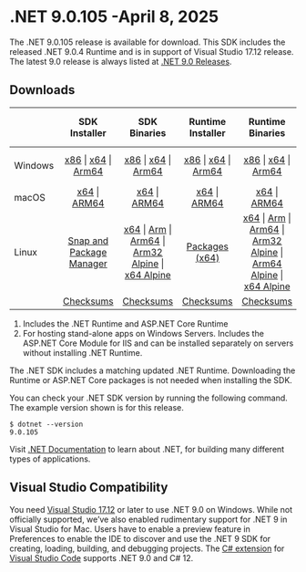 # .NET 9.0.105 -April 8, 2025

The .NET 9.0.105 release is available for download. This SDK includes the  released .NET 9.0.4 Runtime and is in support of Visual Studio 17.12 release. The latest 9.0 release is always listed at [.NET 9.0 Releases](../README.md).

## Downloads

|           | SDK Installer                        | SDK Binaries                 | Runtime Installer                                        | Runtime Binaries                                 | ASP.NET Core Runtime           |Windows Desktop Runtime          |
| --------- | :------------------------------------------:     | :----------------------:                 | :---------------------------:                            | :-------------------------:                      | :-----------------:            | :-----------------:            |
| Windows   | [x86][dotnet-sdk-win-x86.exe] \| [x64][dotnet-sdk-win-x64.exe] \| [Arm64][dotnet-sdk-win-arm64.exe] | [x86][dotnet-sdk-win-x86.zip] \| [x64][dotnet-sdk-win-x64.zip] \|  [Arm64][dotnet-sdk-win-arm64.zip] | [x86][dotnet-runtime-win-x86.exe] \| [x64][dotnet-runtime-win-x64.exe] \| [Arm64][dotnet-runtime-win-arm64.exe] | [x86][dotnet-runtime-win-x86.zip] \| [x64][dotnet-runtime-win-x64.zip] \| [Arm64][dotnet-runtime-win-arm64.zip] | [x86][aspnetcore-runtime-win-x86.exe] \| [x64][aspnetcore-runtime-win-x64.exe] \| [Hosting Bundle][dotnet-hosting-win.exe] | [x86][windowsdesktop-runtime-win-x86.exe] \| [x64][windowsdesktop-runtime-win-x64.exe] \| [Arm64][windowsdesktop-runtime-win-arm64.exe] |
| macOS     | [x64][dotnet-sdk-osx-x64.pkg] \| [ARM64][dotnet-sdk-osx-arm64.pkg] | [x64][dotnet-sdk-osx-x64.tar.gz] \| [ARM64][dotnet-sdk-osx-arm64.tar.gz]  | [x64][dotnet-runtime-osx-x64.pkg] \| [ARM64][dotnet-runtime-osx-arm64.pkg] | [x64][dotnet-runtime-osx-x64.tar.gz] \| [ARM64][dotnet-runtime-osx-arm64.tar.gz]| [x64][aspnetcore-runtime-osx-x64.tar.gz] \| [ARM64][aspnetcore-runtime-osx-arm64.tar.gz] | - |
| Linux     |  [Snap and Package Manager](../install-linux.md)  | [x64][dotnet-sdk-linux-x64.tar.gz] \| [Arm][dotnet-sdk-linux-arm.tar.gz]  \| [Arm64][dotnet-sdk-linux-arm64.tar.gz] \| [Arm32 Alpine][dotnet-sdk-linux-musl-arm.tar.gz]  \| [x64 Alpine][dotnet-sdk-linux-musl-x64.tar.gz] | [Packages (x64)][linux-packages] | [x64][dotnet-runtime-linux-x64.tar.gz] \| [Arm][dotnet-runtime-linux-arm.tar.gz] \| [Arm64][dotnet-runtime-linux-arm64.tar.gz] \| [Arm32 Alpine][dotnet-runtime-linux-musl-arm.tar.gz] \| [Arm64 Alpine][dotnet-runtime-linux-musl-arm64.tar.gz] \| [x64 Alpine][dotnet-runtime-linux-musl-x64.tar.gz]  | [x64][aspnetcore-runtime-linux-x64.tar.gz]  \| [Arm][aspnetcore-runtime-linux-arm.tar.gz] \| [Arm64][aspnetcore-runtime-linux-arm64.tar.gz] \| [x64 Alpine][aspnetcore-runtime-linux-musl-x64.tar.gz] | - |
|  | [Checksums][checksums-sdk]                             | [Checksums][checksums-sdk]                                      | [Checksums][checksums-runtime]                             | [Checksums][checksums-runtime]  | [Checksums][checksums-runtime]  | [Checksums][checksums-runtime] |

1. Includes the .NET Runtime and ASP.NET Core Runtime
2. For hosting stand-alone apps on Windows Servers. Includes the ASP.NET Core Module for IIS and can be installed separately on servers without installing .NET Runtime.

The .NET SDK includes a matching updated .NET Runtime. Downloading the Runtime or ASP.NET Core packages is not needed when installing the SDK.

You can check your .NET SDK version by running the following command. The example version shown is for this release.

```console
$ dotnet --version
9.0.105
```

Visit [.NET Documentation](https://learn.microsoft.com/dotnet/) to learn about .NET, for building many different types of applications.

## Visual Studio Compatibility

You need [Visual Studio 17.12](https://visualstudio.microsoft.com) or later to use .NET 9.0 on Windows. While not officially supported, we’ve also enabled rudimentary support for .NET 9 in Visual Studio for Mac. Users have to enable a preview feature in Preferences to enable the IDE to discover and use the .NET 9 SDK for creating, loading, building, and debugging projects.
The [C# extension](https://code.visualstudio.com/docs/languages/dotnet) for [Visual Studio Code](https://code.visualstudio.com/) supports .NET 9.0 and C# 12.

[checksums-runtime]: https://builds.dotnet.microsoft.com/dotnet/checksums/9.0.4-sha.txt
[checksums-sdk]: https://builds.dotnet.microsoft.com/dotnet/checksums/9.0.4-sha.txt

[linux-packages]: ../install-linux.md

[//]: # ( Runtime 9.0.4)
[dotnet-runtime-linux-arm.tar.gz]: https://builds.dotnet.microsoft.com/dotnet/Runtime/9.0.4/dotnet-runtime-9.0.4-linux-arm.tar.gz
[dotnet-runtime-linux-arm64.tar.gz]: https://builds.dotnet.microsoft.com/dotnet/Runtime/9.0.4/dotnet-runtime-9.0.4-linux-arm64.tar.gz
[dotnet-runtime-linux-musl-arm.tar.gz]: https://builds.dotnet.microsoft.com/dotnet/Runtime/9.0.4/dotnet-runtime-9.0.4-linux-musl-arm.tar.gz
[dotnet-runtime-linux-musl-arm64.tar.gz]: https://builds.dotnet.microsoft.com/dotnet/Runtime/9.0.4/dotnet-runtime-9.0.4-linux-musl-arm64.tar.gz
[dotnet-runtime-linux-musl-x64.tar.gz]: https://builds.dotnet.microsoft.com/dotnet/Runtime/9.0.4/dotnet-runtime-9.0.4-linux-musl-x64.tar.gz
[dotnet-runtime-linux-x64.tar.gz]: https://builds.dotnet.microsoft.com/dotnet/Runtime/9.0.4/dotnet-runtime-9.0.4-linux-x64.tar.gz
[dotnet-runtime-osx-arm64.pkg]: https://builds.dotnet.microsoft.com/dotnet/Runtime/9.0.4/dotnet-runtime-9.0.4-osx-arm64.pkg
[dotnet-runtime-osx-arm64.tar.gz]: https://builds.dotnet.microsoft.com/dotnet/Runtime/9.0.4/dotnet-runtime-9.0.4-osx-arm64.tar.gz
[dotnet-runtime-osx-x64.pkg]: https://builds.dotnet.microsoft.com/dotnet/Runtime/9.0.4/dotnet-runtime-9.0.4-osx-x64.pkg
[dotnet-runtime-osx-x64.tar.gz]: https://builds.dotnet.microsoft.com/dotnet/Runtime/9.0.4/dotnet-runtime-9.0.4-osx-x64.tar.gz
[dotnet-runtime-win-arm64.exe]: https://builds.dotnet.microsoft.com/dotnet/Runtime/9.0.4/dotnet-runtime-9.0.4-win-arm64.exe
[dotnet-runtime-win-arm64.zip]: https://builds.dotnet.microsoft.com/dotnet/Runtime/9.0.4/dotnet-runtime-9.0.4-win-arm64.zip
[dotnet-runtime-win-x64.exe]: https://builds.dotnet.microsoft.com/dotnet/Runtime/9.0.4/dotnet-runtime-9.0.4-win-x64.exe
[dotnet-runtime-win-x64.zip]: https://builds.dotnet.microsoft.com/dotnet/Runtime/9.0.4/dotnet-runtime-9.0.4-win-x64.zip
[dotnet-runtime-win-x86.exe]: https://builds.dotnet.microsoft.com/dotnet/Runtime/9.0.4/dotnet-runtime-9.0.4-win-x86.exe
[dotnet-runtime-win-x86.zip]: https://builds.dotnet.microsoft.com/dotnet/Runtime/9.0.4/dotnet-runtime-9.0.4-win-x86.zip

[//]: # ( WindowsDesktop 9.0.4)
[windowsdesktop-runtime-win-arm64.exe]: https://builds.dotnet.microsoft.com/dotnet/WindowsDesktop/9.0.4/windowsdesktop-runtime-9.0.4-win-arm64.exe
[windowsdesktop-runtime-win-arm64.zip]: https://builds.dotnet.microsoft.com/dotnet/WindowsDesktop/9.0.4/windowsdesktop-runtime-9.0.4-win-arm64.zip
[windowsdesktop-runtime-win-x64.exe]: https://builds.dotnet.microsoft.com/dotnet/WindowsDesktop/9.0.4/windowsdesktop-runtime-9.0.4-win-x64.exe
[windowsdesktop-runtime-win-x64.zip]: https://builds.dotnet.microsoft.com/dotnet/WindowsDesktop/9.0.4/windowsdesktop-runtime-9.0.4-win-x64.zip
[windowsdesktop-runtime-win-x86.exe]: https://builds.dotnet.microsoft.com/dotnet/WindowsDesktop/9.0.4/windowsdesktop-runtime-9.0.4-win-x86.exe
[windowsdesktop-runtime-win-x86.zip]: https://builds.dotnet.microsoft.com/dotnet/WindowsDesktop/9.0.4/windowsdesktop-runtime-9.0.4-win-x86.zip

[//]: # ( ASP 9.0.4)
[aspnetcore-runtime-linux-arm.tar.gz]: https://builds.dotnet.microsoft.com/dotnet/aspnetcore/Runtime/9.0.4/aspnetcore-runtime-9.0.4-linux-arm.tar.gz
[aspnetcore-runtime-linux-arm64.tar.gz]: https://builds.dotnet.microsoft.com/dotnet/aspnetcore/Runtime/9.0.4/aspnetcore-runtime-9.0.4-linux-arm64.tar.gz
[aspnetcore-runtime-linux-musl-arm.tar.gz]: https://builds.dotnet.microsoft.com/dotnet/aspnetcore/Runtime/9.0.4/aspnetcore-runtime-9.0.4-linux-musl-arm.tar.gz
[aspnetcore-runtime-linux-musl-arm64.tar.gz]: https://builds.dotnet.microsoft.com/dotnet/aspnetcore/Runtime/9.0.4/aspnetcore-runtime-9.0.4-linux-musl-arm64.tar.gz
[aspnetcore-runtime-linux-musl-x64.tar.gz]: https://builds.dotnet.microsoft.com/dotnet/aspnetcore/Runtime/9.0.4/aspnetcore-runtime-9.0.4-linux-musl-x64.tar.gz
[aspnetcore-runtime-linux-x64.tar.gz]: https://builds.dotnet.microsoft.com/dotnet/aspnetcore/Runtime/9.0.4/aspnetcore-runtime-9.0.4-linux-x64.tar.gz
[aspnetcore-runtime-osx-arm64.tar.gz]: https://builds.dotnet.microsoft.com/dotnet/aspnetcore/Runtime/9.0.4/aspnetcore-runtime-9.0.4-osx-arm64.tar.gz
[aspnetcore-runtime-osx-x64.tar.gz]: https://builds.dotnet.microsoft.com/dotnet/aspnetcore/Runtime/9.0.4/aspnetcore-runtime-9.0.4-osx-x64.tar.gz
[aspnetcore-runtime-win-arm64.exe]: https://builds.dotnet.microsoft.com/dotnet/aspnetcore/Runtime/9.0.4/aspnetcore-runtime-9.0.4-win-arm64.exe
[aspnetcore-runtime-win-arm64.zip]: https://builds.dotnet.microsoft.com/dotnet/aspnetcore/Runtime/9.0.4/aspnetcore-runtime-9.0.4-win-arm64.zip
[aspnetcore-runtime-win-x64.exe]: https://builds.dotnet.microsoft.com/dotnet/aspnetcore/Runtime/9.0.4/aspnetcore-runtime-9.0.4-win-x64.exe
[aspnetcore-runtime-win-x64.zip]: https://builds.dotnet.microsoft.com/dotnet/aspnetcore/Runtime/9.0.4/aspnetcore-runtime-9.0.4-win-x64.zip
[aspnetcore-runtime-win-x86.exe]: https://builds.dotnet.microsoft.com/dotnet/aspnetcore/Runtime/9.0.4/aspnetcore-runtime-9.0.4-win-x86.exe
[aspnetcore-runtime-win-x86.zip]: https://builds.dotnet.microsoft.com/dotnet/aspnetcore/Runtime/9.0.4/aspnetcore-runtime-9.0.4-win-x86.zip
[aspnetcore-runtime-composite-linux-arm.tar.gz]: https://builds.dotnet.microsoft.com/dotnet/aspnetcore/Runtime/9.0.4/aspnetcore-runtime-composite-9.0.4-linux-arm.tar.gz
[aspnetcore-runtime-composite-linux-arm64.tar.gz]: https://builds.dotnet.microsoft.com/dotnet/aspnetcore/Runtime/9.0.4/aspnetcore-runtime-composite-9.0.4-linux-arm64.tar.gz
[aspnetcore-runtime-composite-linux-musl-arm.tar.gz]: https://builds.dotnet.microsoft.com/dotnet/aspnetcore/Runtime/9.0.4/aspnetcore-runtime-composite-9.0.4-linux-musl-arm.tar.gz
[aspnetcore-runtime-composite-linux-musl-arm64.tar.gz]: https://builds.dotnet.microsoft.com/dotnet/aspnetcore/Runtime/9.0.4/aspnetcore-runtime-composite-9.0.4-linux-musl-arm64.tar.gz
[aspnetcore-runtime-composite-linux-musl-x64.tar.gz]: https://builds.dotnet.microsoft.com/dotnet/aspnetcore/Runtime/9.0.4/aspnetcore-runtime-composite-9.0.4-linux-musl-x64.tar.gz
[aspnetcore-runtime-composite-linux-x64.tar.gz]: https://builds.dotnet.microsoft.com/dotnet/aspnetcore/Runtime/9.0.4/aspnetcore-runtime-composite-9.0.4-linux-x64.tar.gz
[dotnet-hosting-win.exe]: https://builds.dotnet.microsoft.com/dotnet/aspnetcore/Runtime/9.0.4/dotnet-hosting-9.0.4-win.exe

[//]: # ( SDK 9.0.105)
[dotnet-sdk-linux-arm.tar.gz]: https://builds.dotnet.microsoft.com/dotnet/Sdk/9.0.105/dotnet-sdk-9.0.105-linux-arm.tar.gz
[dotnet-sdk-linux-arm64.tar.gz]: https://builds.dotnet.microsoft.com/dotnet/Sdk/9.0.105/dotnet-sdk-9.0.105-linux-arm64.tar.gz
[dotnet-sdk-linux-musl-arm.tar.gz]: https://builds.dotnet.microsoft.com/dotnet/Sdk/9.0.105/dotnet-sdk-9.0.105-linux-musl-arm.tar.gz
[dotnet-sdk-linux-musl-arm64.tar.gz]: https://builds.dotnet.microsoft.com/dotnet/Sdk/9.0.105/dotnet-sdk-9.0.105-linux-musl-arm64.tar.gz
[dotnet-sdk-linux-musl-x64.tar.gz]: https://builds.dotnet.microsoft.com/dotnet/Sdk/9.0.105/dotnet-sdk-9.0.105-linux-musl-x64.tar.gz
[dotnet-sdk-linux-x64.tar.gz]: https://builds.dotnet.microsoft.com/dotnet/Sdk/9.0.105/dotnet-sdk-9.0.105-linux-x64.tar.gz
[dotnet-sdk-osx-arm64.pkg]: https://builds.dotnet.microsoft.com/dotnet/Sdk/9.0.105/dotnet-sdk-9.0.105-osx-arm64.pkg
[dotnet-sdk-osx-arm64.tar.gz]: https://builds.dotnet.microsoft.com/dotnet/Sdk/9.0.105/dotnet-sdk-9.0.105-osx-arm64.tar.gz
[dotnet-sdk-osx-x64.pkg]: https://builds.dotnet.microsoft.com/dotnet/Sdk/9.0.105/dotnet-sdk-9.0.105-osx-x64.pkg
[dotnet-sdk-osx-x64.tar.gz]: https://builds.dotnet.microsoft.com/dotnet/Sdk/9.0.105/dotnet-sdk-9.0.105-osx-x64.tar.gz
[dotnet-sdk-win-arm64.exe]: https://builds.dotnet.microsoft.com/dotnet/Sdk/9.0.105/dotnet-sdk-9.0.105-win-arm64.exe
[dotnet-sdk-win-arm64.zip]: https://builds.dotnet.microsoft.com/dotnet/Sdk/9.0.105/dotnet-sdk-9.0.105-win-arm64.zip
[dotnet-sdk-win-x64.exe]: https://builds.dotnet.microsoft.com/dotnet/Sdk/9.0.105/dotnet-sdk-9.0.105-win-x64.exe
[dotnet-sdk-win-x64.zip]: https://builds.dotnet.microsoft.com/dotnet/Sdk/9.0.105/dotnet-sdk-9.0.105-win-x64.zip
[dotnet-sdk-win-x86.exe]: https://builds.dotnet.microsoft.com/dotnet/Sdk/9.0.105/dotnet-sdk-9.0.105-win-x86.exe
[dotnet-sdk-win-x86.zip]: https://builds.dotnet.microsoft.com/dotnet/Sdk/9.0.105/dotnet-sdk-9.0.105-win-x86.zip

